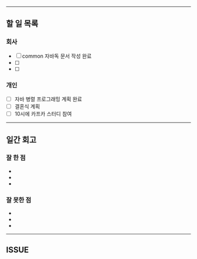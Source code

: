 ----------------------
## 할 일 목록

### 회사
- [ ] common 자바독 문서 작성 완료
- [ ] 
- [ ] 

### 개인
- [ ] 자바 병렬 프로그래밍 계획 완료
- [ ] 결혼식 계획
- [ ] 10시에 카프카 스터디 참여
----------------------------------------------
## 일간 회고

### 잘 한 점
- 
- 
- 

### 잘 못한 점
- 
- 
- 

----------------------------------
## ISSUE
